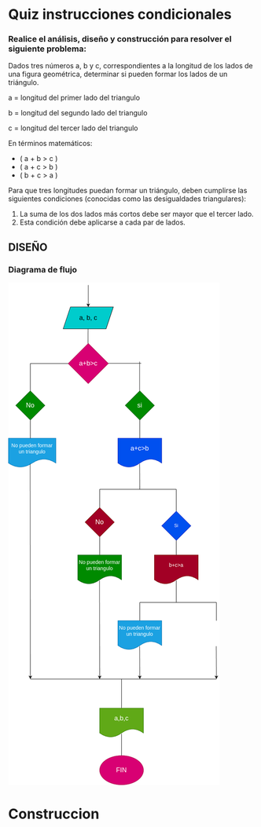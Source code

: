 
# Quiz instrucciones condicionales

### Realice el análisis, diseño y construcción para resolver el siguiente problema:

Dados tres números a, b y c, correspondientes a la longitud de los lados de una figura geométrica, determinar si pueden formar los lados de un triángulo.

a = longitud del primer lado del triangulo

b = longitud del segundo lado del triangulo

c = longitud del tercer lado del triangulo

En términos matemáticos:

- \( a + b > c \)
- \( a + c > b \)
- \( b + c > a \)

Para que tres longitudes puedan formar un triángulo, deben cumplirse las siguientes condiciones (conocidas como las desigualdades triangulares):
1. La suma de los dos lados más cortos debe ser mayor que el tercer lado.
2. Esta condición debe aplicarse a cada par de lados.




## DISEÑO

### Diagrama de flujo
![Diagrama de flujo](diagrama.png "Diagrama de flujo")

# Construccion